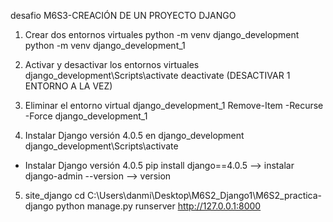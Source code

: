 desafio M6S3-CREACIÓN DE UN PROYECTO DJANGO

1. Crear dos entornos virtuales
python -m venv django_development
python -m venv django_development_1

2. Activar y desactivar los entornos virtuales
django_development\Scripts\activate
deactivate (DESACTIVAR 1 ENTORNO A LA VEZ)

3. Eliminar el entorno virtual django_development_1
Remove-Item -Recurse -Force django_development_1

4. Instalar Django versión 4.0.5 en django_development
django_development\Scripts\activate 

- Instalar Django versión 4.0.5
pip install django==4.0.5 --> instalar 
django-admin --version --> version

5. site_django
cd C:\Users\danmi\Desktop\M6S2_Django1\M6S2_practica-django
python manage.py runserver
http://127.0.0.1:8000
